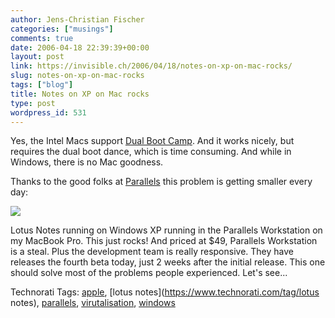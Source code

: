 ```yaml
---
author: Jens-Christian Fischer
categories: ["musings"]
comments: true
date: 2006-04-18 22:39:39+00:00
layout: post
link: https://invisible.ch/2006/04/18/notes-on-xp-on-mac-rocks/
slug: notes-on-xp-on-mac-rocks
tags: ["blog"]
title: Notes on XP on Mac rocks
type: post
wordpress_id: 531
---
```


Yes, the Intel Macs support [Dual Boot Camp][1]. And it works nicely, but requires the dual boot dance, which is time consuming. And while in Windows, there is no Mac goodness.

Thanks to the good folks at [Parallels][2] this problem is getting smaller every day:

![](https://static.flickr.com/52/131023839_484348fd8d.jpg?v=0)

Lotus Notes running on Windows XP running in the Parallels Workstation on my MacBook Pro. This just rocks! And priced at $49, Parallels Workstation is a steal. Plus the development team is really responsive. They have releases the fourth beta today, just 2 weeks after the initial release. This one should solve most of the problems people experienced. Let's see...

[1]: https://www.apple.com/macosx/bootcamp/
[2]: https://www.parallels.com


Technorati Tags: [apple](https://www.technorati.com/tag/apple), [lotus notes](https://www.technorati.com/tag/lotus notes), [parallels](https://www.technorati.com/tag/parallels), [virutalisation](https://www.technorati.com/tag/virutalisation), [windows](https://www.technorati.com/tag/windows)
